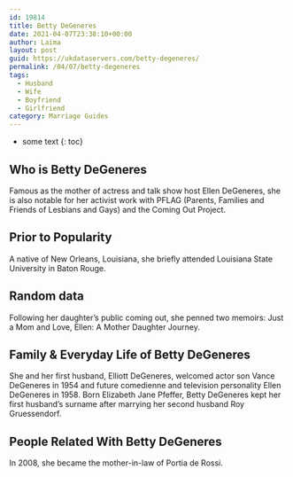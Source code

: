 ```yaml
---
id: 19814
title: Betty DeGeneres
date: 2021-04-07T23:38:10+00:00
author: Laima
layout: post
guid: https://ukdataservers.com/betty-degeneres/
permalink: /04/07/betty-degeneres
tags:
  - Husband
  - Wife
  - Boyfriend
  - Girlfriend
category: Marriage Guides
---
```


* some text
{: toc}


## Who is Betty DeGeneres
                  
                  
                  
Famous as the mother of actress and talk show host Ellen DeGeneres, she is also notable for her activist work with PFLAG (Parents, Families and Friends of Lesbians and Gays) and the Coming Out Project.
                  
              
            
              
            
                
                
                
## Prior to Popularity
                  
                  
                  
A native of New Orleans, Louisiana, she briefly attended Louisiana State University in Baton Rouge.
                  
              
            
              
            
                
                
                
## Random data
                  
                  
                  
Following her daughter&#8217;s public coming out, she penned two memoirs: Just a Mom and Love, Ellen: A Mother Daughter Journey.
                  
              
            
              
            
                
                
                
## Family & Everyday Life of Betty DeGeneres
                  
                  
                  
She and her first husband, Elliott DeGeneres, welcomed actor son Vance DeGeneres in 1954 and future comedienne and television personality Ellen DeGeneres in 1958. Born Elizabeth Jane Pfeffer, Betty DeGeneres kept her first husband&#8217;s surname after marrying her second husband Roy Gruessendorf.
                  
              
            
              
            
                
                
                
## People Related With Betty DeGeneres
                  
                  
                  
In 2008, she became the mother-in-law of Portia de Rossi.
                  
              
            
              
            
                
              
            
              
              
            
            
              
            
          
          
          